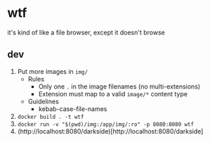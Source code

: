 # wtf

it's kind of like a file browser, except it doesn't browse

## dev

1. Put more images in `img/`
   - Rules
     - Only one `.` in the image filenames (no multi-extensions)
     - Extension must map to a valid `image/*` content type
   - Guidelines
     - kebab-case-file-names
2. `docker build . -t wtf`
3. `docker run -v "$(pwd)/img:/app/img/:ro" -p 8080:8080 wtf`
4. (http://localhost:8080/darkside)[http://localhost:8080/darkside]
